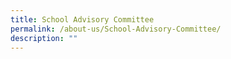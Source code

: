 ```yaml
---
title: School Advisory Committee
permalink: /about-us/School-Advisory-Committee/
description: ""
---
```

